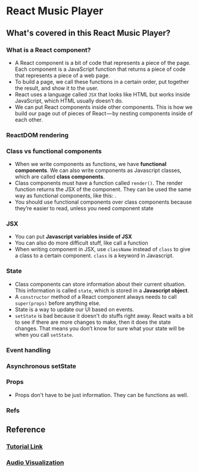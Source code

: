 # React Music Player

## What's covered in this React Music Player?
### What is a React component?
- A React component is a bit of code that represents a piece of the page. Each component is a JavaScript function that returns a piece of code that represents a piece of a web page.
- To build a page, we call these functions in a certain order, put together the result, and show it to the user.
- React uses a language called ```JSX``` that looks like HTML but works inside JavaScript, which HTML usually doesn’t do.
- We can put React components inside other components. This is how we build our page out of pieces of React — by nesting components inside of each other.
### ReactDOM rendering
### Class vs functional components
- When we write components as functions, we have **functional components**. We can also write components as Javascript classes, which are called **class components**.
- Class components must have a function called ```render()```. The render function returns the JSX of the component. They can be used the same way as functional components, like this: <AClassComponent />.
- You should use functional components over class components because they’re easier to read, unless you need component state
### JSX
- You can put **Javascript variables inside of JSX**
- You can also do more difficult stuff, like call a function
- When writing component in JSX, use ```className``` instead of ```class``` to give a class to a certain component. ```class``` is a keyword in Javascript.
### State
- Class components can store information about their current situation. This information is called ```state```, which is stored in a **Javascript object**.
- A ```constructor``` method of a React component always needs to call ```super(props)``` before anything else.
- State is a way to update our UI based on events.
- ```setState``` is bad because it doesn't do stuffs right away. React waits a bit to see if there are more changes to make, then it does the state changes. That means you don’t know for sure what your state will be when you call ```setState```.
### Event handling
### Asynchronous setState
### Props
- Props don't have to be just information. They can be functions as well.
### Refs

## Reference
### [Tutorial Link](https://medium.freecodecamp.org/everything-you-need-to-know-about-react-eaedf53238c4)
### [Audio Visualization](https://codepen.io/soulwire/pen/Dscga)